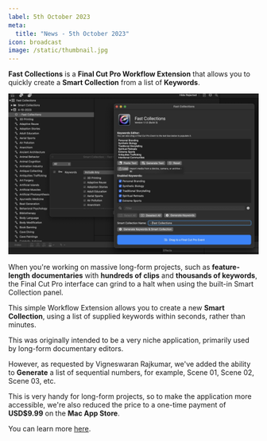 ```yaml
---
label: 5th October 2023
meta:
  title: "News - 5th October 2023"
icon: broadcast
image: /static/thumbnail.jpg
---
```


**Fast Collections** is a **Final Cut Pro Workflow Extension** that allows you to quickly create a **Smart Collection** from a list of **Keywords**.

![](/static/fast-collections-1-1-0.jpg)

When you're working on massive long-form projects, such as **feature-length documentaries** with **hundreds of clips** and **thousands of keywords**, the Final Cut Pro interface can grind to a halt when using the built-in Smart Collection panel.

This simple Workflow Extension allows you to create a new **Smart Collection**, using a list of supplied keywords within seconds, rather than minutes.

This was originally intended to be a very niche application, primarily used by long-form documentary editors.

However, as requested by Vigneswaran Rajkumar, we've added the ability to **Generate** a list of sequential numbers, for example, Scene 01, Scene 02, Scene 03, etc.

This is very handy for long-form projects, so to make the application more accessible, we're also reduced the price to a one-time payment of **USD$9.99** on the **Mac App Store**.

You can learn more [here](https://fastcollections.io/).